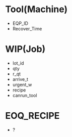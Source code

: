 # Tool(Machine)
- EQP_ID
- Recover_Time

# WIP(Job)
- lot_id
- qty
- r_qt
- arrive_t
- urgent_w
- recipe
- canrun_tool

# EOQ_RECIPE
- ?
